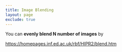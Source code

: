 ```yaml
---
title: Image Blending
layout: page
exclude: true
---
```


You can **evenly blend N number of images** by 

https://homepages.inf.ed.ac.uk/rbf/HIPR2/blend.htm

<!--stackedit_data:
eyJoaXN0b3J5IjpbLTQyNjYzNjE0OV19
-->